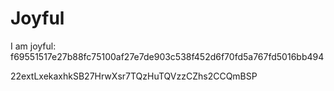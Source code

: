 # Joyful

I am joyful: f69551517e27b88fc75100af27e7de903c538f452d6f70fd5a767fd5016bb494


22extLxekaxhkSB27HrwXsr7TQzHuTQVzzCZhs2CCQmBSP